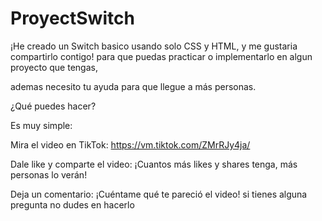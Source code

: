 # ProyectSwitch
¡He creado un Switch basico usando solo CSS y HTML, y me gustaria compartirlo contigo! para que puedas practicar o implementarlo en algun proyecto que tengas,

ademas necesito tu ayuda para que llegue a más personas.

¿Qué puedes hacer?

Es muy simple:

Mira el video en TikTok: https://vm.tiktok.com/ZMrRJy4ja/

Dale like y comparte el video: ¡Cuantos más likes y shares tenga, más personas lo verán!

Deja un comentario: ¡Cuéntame qué te pareció el video! si tienes alguna pregunta no dudes en hacerlo
